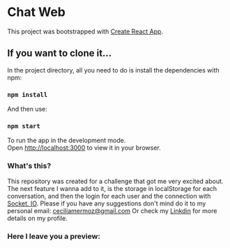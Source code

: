 # Chat Web

This project was bootstrapped with [Create React App](https://github.com/facebook/create-react-app). 

## If you want to clone it...

In the project directory, all you need to do is install the dependencies with npm:
### `npm install`

And then use: 
### `npm start`

To run the app in the development mode.\
Open [http://localhost:3000](http://localhost:3000) to view it in your browser.

### What's this?

This repository was created for a challenge that got me very excited about. The next feature I wanna add to it, is the storage in localStorage for each conversation, and then the login for each user and the connection with [Socket. IO](https://socket.io/).
Please if you have any suggestions don't mind do it to my personal email: ceciliamermoz@gmail.com
Or check my [Linkdin](https://www.linkedin.com/in/ceciliamermoz/) for more details on my profile.

### Here I leave you a preview: 

